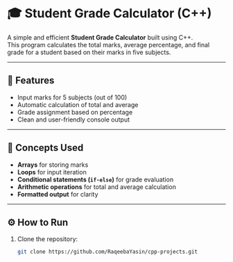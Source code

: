 # 🎓 Student Grade Calculator (C++)

A simple and efficient **Student Grade Calculator** built using C++.  
This program calculates the total marks, average percentage, and final grade for a student based on their marks in five subjects.

---

## 🚀 Features
- Input marks for 5 subjects (out of 100)  
- Automatic calculation of total and average  
- Grade assignment based on percentage  
- Clean and user-friendly console output  

---

## 🧠 Concepts Used
- **Arrays** for storing marks  
- **Loops** for input iteration  
- **Conditional statements (`if-else`)** for grade evaluation  
- **Arithmetic operations** for total and average calculation  
- **Formatted output** for clarity  

---

## ⚙️ How to Run
1. Clone the repository:
   ```bash
   git clone https://github.com/RaqeebaYasin/cpp-projects.git
